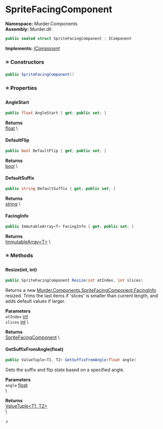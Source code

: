 # SpriteFacingComponent

**Namespace:** Murder.Components \
**Assembly:** Murder.dll

```csharp
public sealed struct SpriteFacingComponent : IComponent
```

**Implements:** _[IComponent](../../Bang/Components/IComponent.html)_

### ⭐ Constructors
```csharp
public SpriteFacingComponent()
```

### ⭐ Properties
#### AngleStart
```csharp
public float AngleStart { get; public set; }
```

**Returns** \
[float](https://learn.microsoft.com/en-us/dotnet/api/System.Single?view=net-7.0) \
#### DefaultFlip
```csharp
public bool DefaultFlip { get; public set; }
```

**Returns** \
[bool](https://learn.microsoft.com/en-us/dotnet/api/System.Boolean?view=net-7.0) \
#### DefaultSuffix
```csharp
public string DefaultSuffix { get; public set; }
```

**Returns** \
[string](https://learn.microsoft.com/en-us/dotnet/api/System.String?view=net-7.0) \
#### FacingInfo
```csharp
public ImmutableArray<T> FacingInfo { get; public set; }
```

**Returns** \
[ImmutableArray\<T\>](https://learn.microsoft.com/en-us/dotnet/api/System.Collections.Immutable.ImmutableArray-1?view=net-7.0) \
### ⭐ Methods
#### Resize(int, int)
```csharp
public SpriteFacingComponent Resize(int atIndex, int slices)
```

Returns a new [Murder.Components.SpriteFacingComponent.FacingInfo]() resized.
            Trims the last items if 'slices' is smaller than current length, and adds default values if larger.

**Parameters** \
`atIndex` [int](https://learn.microsoft.com/en-us/dotnet/api/System.Int32?view=net-7.0) \
`slices` [int](https://learn.microsoft.com/en-us/dotnet/api/System.Int32?view=net-7.0) \

**Returns** \
[SpriteFacingComponent](../../Murder/Components/SpriteFacingComponent.html) \

#### GetSuffixFromAngle(float)
```csharp
public ValueTuple<T1, T2> GetSuffixFromAngle(float angle)
```

Gets the suffix and flip state based on a specified angle.

**Parameters** \
`angle` [float](https://learn.microsoft.com/en-us/dotnet/api/System.Single?view=net-7.0) \
\

**Returns** \
[ValueTuple\<T1, T2\>](https://learn.microsoft.com/en-us/dotnet/api/System.ValueTuple-2?view=net-7.0) \
\



⚡